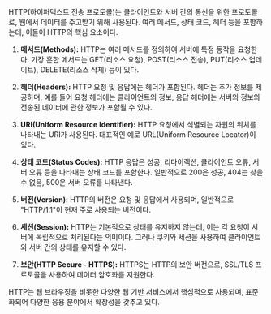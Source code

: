   
HTTP(하이퍼텍스트 전송 프로토콜)는 클라이언트와 서버 간의 통신을 위한 프로토콜로, 웹에서 데이터를 주고받기 위해 사용된다. 여러 메서드, 상태 코드, 헤더 등을 포함하는데, 이들이 HTTP의 핵심 요소이다.

1. **메서드(Methods):** HTTP는 여러 메서드를 정의하여 서버에 특정 동작을 요청한다. 가장 흔한 메서드는 GET(리소스 요청), POST(리소스 전송), PUT(리소스 업데이트), DELETE(리소스 삭제) 등이 있다.
    
2. **헤더(Headers):** HTTP 요청 및 응답에는 헤더가 포함된다. 헤더는 추가 정보를 제공하며, 예를 들어 요청 헤더에는 클라이언트의 정보, 응답 헤더에는 서버의 정보와 전송된 데이터에 관한 정보가 포함될 수 있다.
    
3. **URI(Uniform Resource Identifier):** HTTP 요청에서 식별되는 자원의 위치를 나타내는 URI가 사용된다. 대표적인 예로 URL(Uniform Resource Locator)이 있다.
    
4. **상태 코드(Status Codes):** HTTP 응답은 성공, 리다이렉션, 클라이언트 오류, 서버 오류 등을 나타내는 상태 코드를 포함한다. 일반적으로 200은 성공, 404는 찾을 수 없음, 500은 서버 오류를 나타낸다.
    
5. **버전(Version):** HTTP의 버전은 요청 및 응답에서 사용되며, 일반적으로 "HTTP/1.1"이 현재 주로 사용되는 버전이다.
    
6. **세션(Session):** HTTP는 기본적으로 상태를 유지하지 않는데, 이는 각 요청이 서버에 독립적으로 처리된다는 의미이다. 그러나 쿠키와 세션을 사용하여 클라이언트와 서버 간의 상태를 유지할 수 있다.
    
7. **보안(HTTP Secure - HTTPS):** HTTPS는 HTTP의 보안 버전으로, SSL/TLS 프로토콜을 사용하여 데이터 암호화를 지원한다.
    

HTTP는 웹 브라우징을 비롯한 다양한 웹 기반 서비스에서 핵심적으로 사용되며, 표준화되어 다양한 응용 분야에서 확장성을 갖추고 있다.